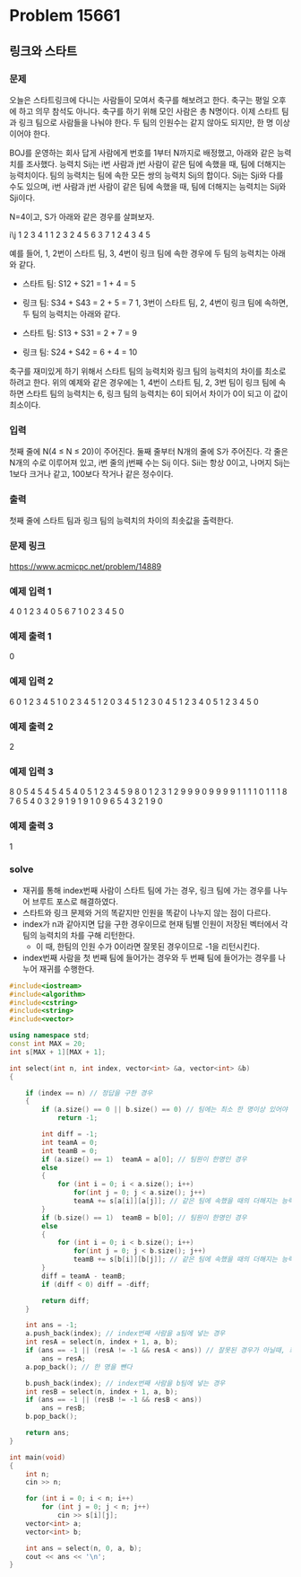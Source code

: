 # Problem 15661

## 링크와 스타트

### 문제
오늘은 스타트링크에 다니는 사람들이 모여서 축구를 해보려고 한다. 축구는 평일 오후에 하고 의무 참석도 아니다. 축구를 하기 위해 모인 사람은 총 N명이다. 이제 스타트 팀과 링크 팀으로 사람들을 나눠야 한다. 두 팀의 인원수는 같지 않아도 되지만, 한 명 이상이어야 한다.

BOJ를 운영하는 회사 답게 사람에게 번호를 1부터 N까지로 배정했고, 아래와 같은 능력치를 조사했다. 능력치 Sij는 i번 사람과 j번 사람이 같은 팀에 속했을 때, 팀에 더해지는 능력치이다. 팀의 능력치는 팀에 속한 모든 쌍의 능력치 Sij의 합이다. Sij는 Sji와 다를 수도 있으며, i번 사람과 j번 사람이 같은 팀에 속했을 때, 팀에 더해지는 능력치는 Sij와 Sji이다.

N=4이고, S가 아래와 같은 경우를 살펴보자.

i\j	1	2	3	4
1	 	1	2	3
2	4	 	5	6
3	7	1	 	2
4	3	4	5	 

예를 들어, 1, 2번이 스타트 팀, 3, 4번이 링크 팀에 속한 경우에 두 팀의 능력치는 아래와 같다.

- 스타트 팀: S12 + S21 = 1 + 4 = 5
- 링크 팀: S34 + S43 = 2 + 5 = 7
1, 3번이 스타트 팀, 2, 4번이 링크 팀에 속하면, 두 팀의 능력치는 아래와 같다.

- 스타트 팀: S13 + S31 = 2 + 7 = 9
- 링크 팀: S24 + S42 = 6 + 4 = 10

축구를 재미있게 하기 위해서 스타트 팀의 능력치와 링크 팀의 능력치의 차이를 최소로 하려고 한다. 위의 예제와 같은 경우에는 1, 4번이 스타트 팀, 2, 3번 팀이 링크 팀에 속하면 스타트 팀의 능력치는 6, 링크 팀의 능력치는 6이 되어서 차이가 0이 되고 이 값이 최소이다.

### 입력
첫째 줄에 N(4 ≤ N ≤ 20)이 주어진다. 둘째 줄부터 N개의 줄에 S가 주어진다. 각 줄은 N개의 수로 이루어져 있고, i번 줄의 j번째 수는 Sij 이다. Sii는 항상 0이고, 나머지 Sij는 1보다 크거나 같고, 100보다 작거나 같은 정수이다.

### 출력
첫째 줄에 스타트 팀과 링크 팀의 능력치의 차이의 최솟값을 출력한다.

### 문제 링크
<https://www.acmicpc.net/problem/14889>

### 예제 입력 1
4
0 1 2 3
4 0 5 6
7 1 0 2
3 4 5 0

### 예제 출력 1
0

### 예제 입력 2
6
0 1 2 3 4 5
1 0 2 3 4 5
1 2 0 3 4 5
1 2 3 0 4 5
1 2 3 4 0 5
1 2 3 4 5 0

### 예제 출력 2
2

### 예제 입력 3
8
0 5 4 5 4 5 4 5
4 0 5 1 2 3 4 5
9 8 0 1 2 3 1 2
9 9 9 0 9 9 9 9
1 1 1 1 0 1 1 1
8 7 6 5 4 0 3 2
9 1 9 1 9 1 0 9
6 5 4 3 2 1 9 0

### 예제 출력 3
1

### solve
- 재귀를 통해 index번째 사람이 스타트 팀에 가는 경우, 링크 팀에 가는 경우를 나누어 브루트 포스로 해결하였다.
- 스타트와 링크 문제와 거의 똑같지만 인원을 똑같이 나누지 않는 점이 다르다.
- index가 n과 같아지면 답을 구한 경우이므로 현재 팀별 인원이 저장된 벡터에서 각 팀의 능력치의 차를 구해 리턴한다.
	- 이 때, 한팀의 인원 수가 0이라면 잘못된 경우이므로 -1을 리턴시킨다.
- index번째 사람을 첫 번째 팀에 들어가는 경우와 두 번째 팀에 들어가는 경우를 나누어 재귀를 수행한다.

```C++
#include<iostream>
#include<algorithm>
#include<cstring>
#include<string>
#include<vector>

using namespace std;
const int MAX = 20;
int s[MAX + 1][MAX + 1];

int select(int n, int index, vector<int> &a, vector<int> &b)
{

	if (index == n) // 정답을 구한 경우
	{
		if (a.size() == 0 || b.size() == 0) // 팀에는 최소 한 명이상 있어야 함.
			return -1;

		int diff = -1;
		int teamA = 0;
		int teamB = 0;
		if (a.size() == 1)  teamA = a[0]; // 팀원이 한명인 경우
		else
		{
			for (int i = 0; i < a.size(); i++)
				for(int j = 0; j < a.size(); j++)
				teamA += s[a[i]][a[j]]; // 같은 팀에 속했을 때의 더해지는 능력치 누적
		}
		if (b.size() == 1)  teamB = b[0]; // 팀원이 한명인 경우
		else
		{
			for (int i = 0; i < b.size(); i++)
				for(int j = 0; j < b.size(); j++)
				teamB += s[b[i]][b[j]]; // 같은 팀에 속했을 때의 더해지는 능력치 누적
		}
		diff = teamA - teamB;
		if (diff < 0) diff = -diff;

		return diff;
	}

	int ans = -1;
	a.push_back(index); // index번째 사람을 a팀에 넣는 경우
	int resA = select(n, index + 1, a, b);
	if (ans == -1 || (resA != -1 && resA < ans)) // 잘못된 경우가 아닐때, 최솟값을 구한다.
		ans = resA;
	a.pop_back(); // 한 명을 뺀다

	b.push_back(index); // index번째 사람을 b팀에 넣는 경우
	int resB = select(n, index + 1, a, b);
	if (ans == -1 || (resB != -1 && resB < ans))
		ans = resB;
	b.pop_back();

	return ans;
}

int main(void)
{
	int n;
	cin >> n;

	for (int i = 0; i < n; i++)
		for (int j = 0; j < n; j++)
			cin >> s[i][j];
	vector<int> a;
	vector<int> b;

	int ans = select(n, 0, a, b);
	cout << ans << '\n';
}

```
